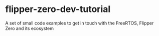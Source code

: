 # flipper-zero-dev-tutorial
A set of small code examples to get in touch with the FreeRTOS, Flipper Zero and its ecosystem  
